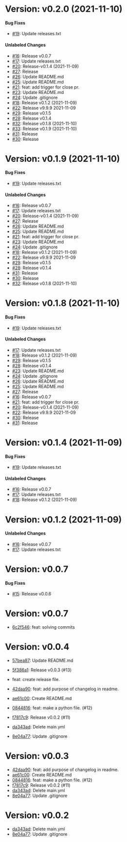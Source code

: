 # Version: v0.2.0 (2021-11-10)


#### Bug Fixes

* [#19](https://github.com/johanv26/my-store/pull/19): Update releases.txt

#### Unlabeled Changes

* [#16](https://github.com/johanv26/my-store/pull/16): Release v0.0.7
* [#17](https://github.com/johanv26/my-store/pull/17): Update releases.txt
* [#20](https://github.com/johanv26/my-store/pull/20): Release-v0.1.4 (2021-11-09)
* [#27](https://github.com/johanv26/my-store/pull/27): Release
* [#26](https://github.com/johanv26/my-store/pull/26): Update README.md
* [#25](https://github.com/johanv26/my-store/pull/25): Update README.md
* [#21](https://github.com/johanv26/my-store/pull/21): feat: add trigger for close  pr.
* [#23](https://github.com/johanv26/my-store/pull/23): Update README.md
* [#24](https://github.com/johanv26/my-store/pull/24): Update .gitignore
* [#18](https://github.com/johanv26/my-store/pull/18): Release v0.1.2 (2021-11-09)
* [#22](https://github.com/johanv26/my-store/pull/22): Release v9.9.9 2021-11-09
* [#29](https://github.com/johanv26/my-store/pull/29): Release v0.1.5
* [#28](https://github.com/johanv26/my-store/pull/28): Release v0.1.4
* [#32](https://github.com/johanv26/my-store/pull/32): Release v0.1.8 (2021-11-10)
* [#33](https://github.com/johanv26/my-store/pull/33): Release v0.1.9 (2021-11-10)
* [#31](https://github.com/johanv26/my-store/pull/31): Release
* [#30](https://github.com/johanv26/my-store/pull/30): Release 


# Version: v0.1.9 (2021-11-10)


#### Bug Fixes

* [#19](https://github.com/johanv26/my-store/pull/19): Update releases.txt

#### Unlabeled Changes

* [#16](https://github.com/johanv26/my-store/pull/16): Release v0.0.7
* [#17](https://github.com/johanv26/my-store/pull/17): Update releases.txt
* [#20](https://github.com/johanv26/my-store/pull/20): Release-v0.1.4 (2021-11-09)
* [#27](https://github.com/johanv26/my-store/pull/27): Release
* [#26](https://github.com/johanv26/my-store/pull/26): Update README.md
* [#25](https://github.com/johanv26/my-store/pull/25): Update README.md
* [#21](https://github.com/johanv26/my-store/pull/21): feat: add trigger for close  pr.
* [#23](https://github.com/johanv26/my-store/pull/23): Update README.md
* [#24](https://github.com/johanv26/my-store/pull/24): Update .gitignore
* [#18](https://github.com/johanv26/my-store/pull/18): Release v0.1.2 (2021-11-09)
* [#22](https://github.com/johanv26/my-store/pull/22): Release v9.9.9 2021-11-09
* [#29](https://github.com/johanv26/my-store/pull/29): Release v0.1.5
* [#28](https://github.com/johanv26/my-store/pull/28): Release v0.1.4
* [#31](https://github.com/johanv26/my-store/pull/31): Release
* [#30](https://github.com/johanv26/my-store/pull/30): Release 
* [#32](https://github.com/johanv26/my-store/pull/32): Release v0.1.8 (2021-11-10)


# Version: v0.1.8 (2021-11-10)


#### Bug Fixes

* [#19](https://github.com/johanv26/my-store/pull/19): Update releases.txt

#### Unlabeled Changes

* [#17](https://github.com/johanv26/my-store/pull/17): Update releases.txt
* [#18](https://github.com/johanv26/my-store/pull/18): Release v0.1.2 (2021-11-09)
* [#29](https://github.com/johanv26/my-store/pull/29): Release v0.1.5
* [#28](https://github.com/johanv26/my-store/pull/28): Release v0.1.4
* [#23](https://github.com/johanv26/my-store/pull/23): Update README.md
* [#24](https://github.com/johanv26/my-store/pull/24): Update .gitignore
* [#26](https://github.com/johanv26/my-store/pull/26): Update README.md
* [#25](https://github.com/johanv26/my-store/pull/25): Update README.md
* [#27](https://github.com/johanv26/my-store/pull/27): Release
* [#16](https://github.com/johanv26/my-store/pull/16): Release v0.0.7
* [#21](https://github.com/johanv26/my-store/pull/21): feat: add trigger for close  pr.
* [#20](https://github.com/johanv26/my-store/pull/20): Release-v0.1.4 (2021-11-09)
* [#22](https://github.com/johanv26/my-store/pull/22): Release v9.9.9 2021-11-09
* [#30](https://github.com/johanv26/my-store/pull/30): Release 
* [#31](https://github.com/johanv26/my-store/pull/31): Release


# Version: v0.1.4 (2021-11-09)


#### Bug Fixes

* [#19](https://github.com/johanv26/my-store/pull/19): Update releases.txt

#### Unlabeled Changes

* [#16](https://github.com/johanv26/my-store/pull/16): Release v0.0.7
* [#17](https://github.com/johanv26/my-store/pull/17): Update releases.txt
* [#18](https://github.com/johanv26/my-store/pull/18): Release v0.1.2 (2021-11-09)


# Version: v0.1.2 (2021-11-09)


#### Unlabeled Changes

* [#16](https://github.com/johanv26/my-store/pull/16): Release v0.0.7
* [#17](https://github.com/johanv26/my-store/pull/17): Update releases.txt


# Version: v0.0.7


#### Bug Fixes

* [#15](https://github.com/johanv26/my-store/pull/15): Release v0.0.6


# Version: v0.0.7

* [6c2f546](https://github.com/johanv26/my-store/commit/6c2f5468ffcd2df1db20f0f5d477f2706b2a7e51): feat: solving commits


# Version: v0.0.4

* [57bea87](https://github.com/johanv26/my-store/commit/57bea879e4466e5c19211c563905f0d7d3e2fced): Update README.md
* [5f386a1](https://github.com/johanv26/my-store/commit/5f386a1fc614e73f39ed8bfd73756af6956c612c): Release v0.0.3 (#13)

* feat: create release file.
* [42daa90](https://github.com/johanv26/my-store/commit/42daa90d980ab4cf71bb3d97ebff8cd51aa7a127): feat: add purpose of changelog in readme.
* [ae61c00](https://github.com/johanv26/my-store/commit/ae61c00fa7353f375f16a08596b3979aa40d9689): Create README.md
* [0844816](https://github.com/johanv26/my-store/commit/084481693326988e355d1c88dd81a2a8c6aaab2e): feat: make a python file. (#12)
* [f7817c9](https://github.com/johanv26/my-store/commit/f7817c9019dc31f336e96ef472dec17971c21a90): Release v0.0.2 (#11)
* [da343ad](https://github.com/johanv26/my-store/commit/da343ad6c6410910c9cc2c9a93f0563f7f52197a): Delete main.yml
* [8e04a77](https://github.com/johanv26/my-store/commit/8e04a77ef2d7aff4cf9ab18e1e32b3e6c0efe0c9): Update .gitignore


# Version: v0.0.3

* [42daa90](https://github.com/johanv26/my-store/commit/42daa90d980ab4cf71bb3d97ebff8cd51aa7a127): feat: add purpose of changelog in readme.
* [ae61c00](https://github.com/johanv26/my-store/commit/ae61c00fa7353f375f16a08596b3979aa40d9689): Create README.md
* [0844816](https://github.com/johanv26/my-store/commit/084481693326988e355d1c88dd81a2a8c6aaab2e): feat: make a python file. (#12)
* [f7817c9](https://github.com/johanv26/my-store/commit/f7817c9019dc31f336e96ef472dec17971c21a90): Release v0.0.2 (#11)
* [da343ad](https://github.com/johanv26/my-store/commit/da343ad6c6410910c9cc2c9a93f0563f7f52197a): Delete main.yml
* [8e04a77](https://github.com/johanv26/my-store/commit/8e04a77ef2d7aff4cf9ab18e1e32b3e6c0efe0c9): Update .gitignore


# Version: v0.0.2

* [da343ad](https://github.com/johanv26/my-store/commit/da343ad6c6410910c9cc2c9a93f0563f7f52197a): Delete main.yml
* [8e04a77](https://github.com/johanv26/my-store/commit/8e04a77ef2d7aff4cf9ab18e1e32b3e6c0efe0c9): Update .gitignore
